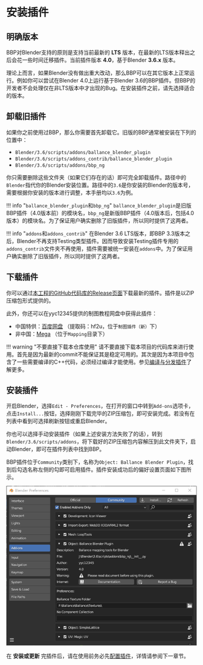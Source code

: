 # 安装插件

## 明确版本

BBP对Blender支持的原则是支持当前最新的 **LTS** 版本，在最新的LTS版本释出之后会花一些时间迁移插件。当前插件版本 **4.0**，基于Blender **3.6.x** 版本。

理论上而言，如果Blender没有做出重大改动，那么BBP可以在其它版本上正常运行。例如你可以尝试在Blender 4.0上运行基于Blender 3.6的BBP插件。但BBP的开发者不会处理仅在非LTS版本中才出现的Bug。在安装插件之前，请先选择适合的版本。

## 卸载旧插件

如果你之前使用过BBP，那么你需要首先卸载它。旧版的BBP通常被安装在下列的位置中：

* `Blender/3.6/scripts/addons/ballance_blender_plugin`
* `Blender/3.6/scripts/addons_contrib/ballance_blender_plugin`
* `Blender/3.6/scripts/addons/bbp_ng`

你只需要删除这些文件夹（如果它们存在的话）即可完全卸载插件。路径中的`Blender`指代你的Blender安装位置。路径中的`3.6`是你安装的Blender的版本号，需要根据你安装的版本进行调整，本手册均以`3.6`为例。

!!! info "`ballance_blender_plugin`和`bbp_ng`"
    `ballance_blender_plugin`是旧版BBP插件（4.0版本前）的模块名，`bbp_ng`是新版BBP插件（4.0版本后，包括4.0版本）的模块名。为了保证用户确实删除了旧版插件，所以同时提供了这两者。

!!! info "`addons`和`addons_contrib`"
    在Blender 3.6 LTS版本，即BBP 3.3版本之后，Blender不再支持Testing类型插件。因而导致安装Testing插件专用的`addons_contrib`文件夹不再使用，插件需要被统一安装在`addons`中。为了保证用户确实删除了旧版插件，所以同时提供了这两者。

## 下载插件

你可以通过[本工程的GitHub代码库的Release页面](https://github.com/yyc12345/BallanceBlenderHelper/releases)下载最新的插件。插件是以ZIP压缩包形式提供的。

此外，你还可以在yyc12345提供的制图教程网盘中获得此插件：

* 中国特供：[百度网盘](https://pan.baidu.com/s/1QgWz7A7TEit09nPUeQtL7w?pwd=hf2u) （提取码：hf2u，位于`制图插件（新）`下）
* 非中国：[Mega](https://mega.nz/#F!CV5SyapR!LbduTW51xmkDO4EDxMfH9w) （位于`Mapping`目录下）

!!! warning "不要直接下载本仓库使用"
    请不要直接下载本项目的代码库来进行使用。首先是因为最新的commit不能保证其是稳定可用的。其次是因为本项目中包含了一些需要编译的C++代码，必须经过编译才能使用。参见[编译与分发插件](./compile-distribute-plugin.md)了解更多。

## 安装插件

开启Blender，选择`Edit - Preferences`，在打开的窗口中转到`Add-ons`选项卡，点击`Install...`按钮，选择刚刚下载完毕的ZIP压缩包，即可安装完成。若没有在列表中看到可选择刷新按钮或重启Blender。

你也可以选择手动安装插件（如果上述安装方法失败了的话），转到`Blender/3.6/scripts/addons`，将下载好的ZIP压缩包内容解压到此文件夹下，启动Blender，即可在插件列表中找到BBP。

BBP插件位于`Community`类别下，名称为`Object: Ballance Blender Plugin`，找到后勾选名称左侧的勾即可启用插件。插件安装成功后的偏好设置页面如下图所示。

![](../imgs/config-plugin.png)

在 **安装或更新** 完插件后，请在使用前务必先[配置插件](./configure-plugin.md)，详情请参阅下一章节。
